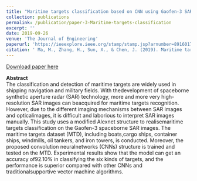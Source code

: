 ```yaml
---
title: "Maritime targets classification based on CNN using Gaofen-3 SAR images"
collection: publications
permalink: /publication/paper-3-Maritime-targets-classification
excerpt: ''
date: 2019-09-26
venue: 'The Journal of Engineering'
paperurl: 'https://ieeexplore.ieee.org/stamp/stamp.jsp?arnumber=8916017'
citation: ' Ma, M., Zhang, H., Sun, X., & Chen, J. (2019). Maritime targets classification based on CNN using Gaofen-3 SAR images. <i>The Journal of Engineering</i>, 2019(21), 7843-7846.'
---
```



[Download paper here](https://ieeexplore.ieee.org/stamp/stamp.jsp?arnumber=8916017)

**Abstract**<br>
The classification and detection of maritime targets are widely used in shipping navigation and military fields. With thedevelopment of spaceborne synthetic aperture radar (SAR) technology, more and more very high-resolution SAR images can beacquired for maritime targets recognition. However, due to the different imaging mechanisms between SAR images and opticalimages, it is difficult and laborious to interpret SAR images manually. This study uses a modified Alexnet structure to realisemaritime targets classification on the Gaofen-3 spaceborne SAR images. The maritime targets dataset (MTD), including boats,cargo ships, container ships, windmills, oil tankers, and iron towers, is conducted. Moreover, the proposed convolution neuralnetworks (CNNs) structure is trained and tested on the MTD. Experimental results show that the model can get an accuracy of92.10% in classifying the six kinds of targets, and the performance is superior compared with other CNNs and traditionalsupportive vector machine algorithms. <br>
